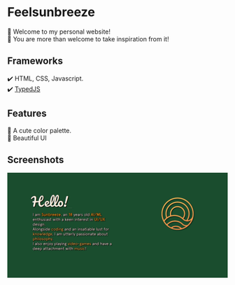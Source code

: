 # Feelsunbreeze
👋 Welcome to my personal website!  
🫶 You are more than welcome to take inspiration from it! 
## Frameworks
✔️ HTML, CSS, Javascript.  
✔️ [TypedJS](https://github.com/mattboldt/typed.js/)
## Features
🎉 A cute color palette.  
🎉 Beautiful UI
## Screenshots
![Image](Screenshot.png "website_screenshot")

